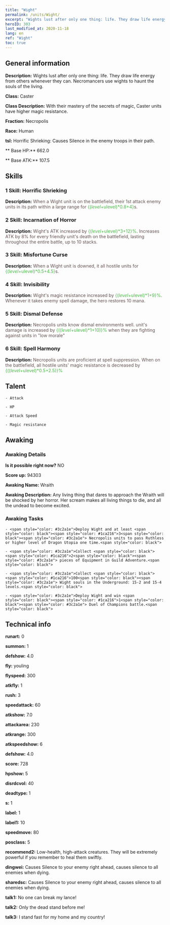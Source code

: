 ```yaml
---
title: "Wight"
permalink: /units/Wight/
excerpt: "Wights lust after only one thing: life. They draw life energy from others whenever they can. Necromancers use wights to haunt the souls of the living."
heroID: 303
last_modified_at: 2020-11-18
lang: en
ref: "Wight"
toc: true
---
```

## General information
 **Description:** Wights lust after only one thing: life. They draw life energy from others whenever they can. Necromancers use wights to haunt the souls of the living.

 **Class:** Caster

 **Class Description:** With their mastery of the secrets of magic, Caster units have higher magic resistance.

 **Fraction:** Necropolis

 **Race:** Human

 **tsl:** Horrific Shrieking: Causes Silence in the enemy troops in their path.

 ** Base HP:** 662.0

 ** Base ATK:** 107.5

## Skills
### 1 Skill: Horrific Shrieking
 **Description:** <span style="color: #645252">When a Wight unit is on the battlefield, their 1st attack <span style="color: black"><span style="color: #48b946"><silences><span style="color: black"><span style="color: #645252"> enemy units in its path within a large range for <span style="color: black"><span style="color: #48b946">{($level+$ulevel)*0.8+4}<span style="color: black"><span style="color: #645252">s.<span style="color: black">

### 2 Skill: Incarnation of Horror
 **Description:** <span style="color: #645252">Wight's ATK increased by <span style="color: black"><span style="color: #48b946">{($level+$ulevel)*3+12}%<span style="color: black"><span style="color: #645252">. Increases ATK by 8% for every friendly unit's death on the battlefield, lasting throughout the entire battle, up to 10 stacks.<span style="color: black">

### 3 Skill: Misfortune Curse
 **Description:** <span style="color: #645252">When a Wight unit is downed, it <span style="color: black"><span style="color: #48b946"><silences><span style="color: black"><span style="color: #645252"> all hostile units for <span style="color: black"><span style="color: #48b946">{($level+$ulevel)*0.5+4.5}<span style="color: black"><span style="color: #645252">s.<span style="color: black">

### 4 Skill: Invisibility
 **Description:** <span style="color: #645252">Wight's magic resistance increased by <span style="color: black"><span style="color: #48b946">{($level+$ulevel)*1+9}%<span style="color: black"><span style="color: #645252">. Whenever it takes enemy spell damage, the hero restores 10 mana.<span style="color: black">

### 5 Skill: Dismal Defense
 **Description:** <span style="color: #645252">Necropolis units know dismal environments well. unit's damage is increased by <span style="color: black"><span style="color: #48b946">{(($level+$ulevel)*1+10)}%<span style="color: black"><span style="color: #645252"> when they are fighting against units in \"low morale\"<span style="color: black">

### 6 Skill: Spell Harmony
 **Description:** <span style="color: #645252">Necropolis units are proficient at spell suppression. When on the battlefield, all hostile units' magic resistance is decreased by <span style="color: black"><span style="color: #48b946">{(($level+$ulevel)*0.5+2.5)}%<span style="color: black">

## Talent
    - Attack

    - HP

    - Attack Speed

    - Magic resistance

## Awaking
### Awaking Details
 **Is it possible right now?** NO

 **Score up:** 94303

 **Awaking Name:** Wraith

 **Awaking Description:** Any living thing that dares to approach the Wraith will be shocked by her horror. Her scream makes all living things to die, and all the undead to become excited.

### Awaking Tasks
    - <span style="color: #3c2a1e">Deploy Wight and at least <span style="color: black"><span style="color: #1ca216">3<span style="color: black"><span style="color: #3c2a1e"> Necropolis units to pass Ruthless or higher level of Dragon Utopia one time.<span style="color: black">

    - <span style="color: #3c2a1e">Collect <span style="color: black"><span style="color: #1ca216">2<span style="color: black"><span style="color: #3c2a1e"> pieces of Equipment in Guild Adventure.<span style="color: black">

    - <span style="color: #3c2a1e">Collect <span style="color: black"><span style="color: #1ca216">100<span style="color: black"><span style="color: #3c2a1e"> Wight souls in the Underground: 15-2 and 15-4 levels.<span style="color: black">

    - <span style="color: #3c2a1e">Deploy Wight and win <span style="color: black"><span style="color: #1ca216">1<span style="color: black"><span style="color: #3c2a1e"> Duel of Champions battle.<span style="color: black">

## Technical info
 **runart:** 0

 **summon:** 1

 **defshow:** 4.0

 **fly:** youling

 **flyspeed:** 300

 **atkfly:** 1

 **rush:** 3

 **speedattack:** 60

 **atkshow:** 7.0

 **attackarea:** 230

 **atkrange:** 300

 **atkspeedshow:** 6

 **defshow:** 4.0

 **score:** 728

 **hpshow:** 5

 **disrdcvol:** 40

 **deadtype:** 1

 **s:** 1

 **label:** 1

 **label1:** 10

 **speedmove:** 80

 **posclass:** 5

 **recommend2:** Low-health, high-attack creatures. They will be extremely powerful if you remember to heal them swiftly.

 **dingwei:** Causes Silence to your enemy right ahead, causes silence to all enemies when dying.

 **sharedsc:** Causes Silence to your enemy right ahead, causes silence to all enemies when dying.

 **talk1:** No one can break my lance!

 **talk2:** Only the dead stand before me!

 **talk3:** I stand fast for my home and my country!

